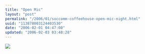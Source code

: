 ```yaml
---
title: "Open Mic"
layout: "post"
permalink: "/2006/01/soccomm-coffeehouse-open-mic-night.html"
uuid: "113878003124403530"
date: "2006-02-01 04:47:00"
updated: "2006-02-03 03:48:28"
---
```


<a href="http://www.flickr.com/photos/jschementi/93938416/"><img src="http://static.flickr.com/27/93938416_aae96d3a4c_o.jpg" /></a>
